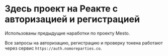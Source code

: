 # Здесь проект на Реакте с авторизацией и регистрацией

Использованы предыдущие наработки по проекту Mesto.

Все запросы на авторизацию, регистрацию и проверку токена работают через сервис `https://auth.nomoreparties.co`.
